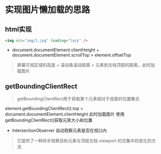 # 实现图片懒加载的思路

## html实现

```html
<img src="img/1.jpg" loading="lazy" />
```

- document.documentElement.clientHeight + document.documentElement.scrollTop > element.offsetTop

> 屏幕可视区域的高度 + 滚动条滚动距离 > 元素到文档顶部的距离，此时加载图片

## getBoundingClientRect

> getBoundingClientRect用于获取某个元素相对于视窗的位置集合

element.getBoundingClientRect().top < document.documentElement.clientHeight  此时加载图片
使用getBoundingClientRect()获取元索大小和位置

- IntersectionObserver 自动观察元素是否在视口内

> 它提供了一种异步观察目标元素与顶级文档 viewport 的交集中的变化的方法
